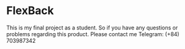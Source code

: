 # FlexBack
This is my final project as a student. So if you have any questions or problems regarding this product. Please contact me Telegram: (+84) 703987342
